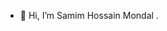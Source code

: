 - 👋 Hi, I’m Samim Hossain Mondal .

<!---
samim2000/samim2000 is a ✨ special ✨ repository because its `README.md` (this file) appears on your GitHub profile.
You can click the Preview link to take a look at your changes.
--->
